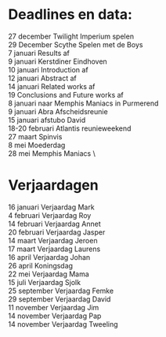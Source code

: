 # Deadlines en data:
27 december Twilight Imperium spelen\
29 December Scythe Spelen met de Boys \
7 januari Results af \
9 januari Kerstdiner Eindhoven \
10 januari Introduction af \
12 januari Abstract af \
14 januari Related works af \
19 Conclusions and Future works af \
8  januari naar Memphis Maniacs in Purmerend \
9  januari Abra Afscheidsreunie \
15 januari afstubo David \
18-20 februari Atlantis reunieweekend \
27 maart Spinvis \
8 mei Moederdag \
28 mei Memphis Maniacs \


# Verjaardagen
16 januari Verjaardag Mark \
4  februari Verjaardag Roy \
14 februari Verjaardag Annet \
20 februari Verjaardag Jasper \
14 maart Verjaardag Jeroen \
17 maart Verjaardag Laurens \
16 april Verjaardag Johan \
26 april Koningsdag \
22 mei Verjaardag Mama \
15 juli Verjaardag Sjolk \
25 september Verjaardag Femke \
29 september Verjaardag David \
11 november Verjaardag Jim \
14 november Verjaardag Pap \
14 november Verjaardag Tweeling
